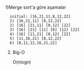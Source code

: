 1)Merge sort'a göre aşamalar <br />
      
      initial: [16,21,11,8,12,22]
      1) [16,21,11] [8,12,22]
      2) [16] [21,11] [8,12] [22]
      3) [16] [21] [11] [8] [12] [22]
      4) [16] [11,21] [8,12] [22]
      5) [11,16,21] [8,12,22]
      6) [8,11,12,16,21,22]
2) Big-O
      
      O(nlogn)
